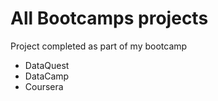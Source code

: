 # All Bootcamps projects
Project completed as part of my bootcamp 
- DataQuest
- DataCamp
- Coursera
